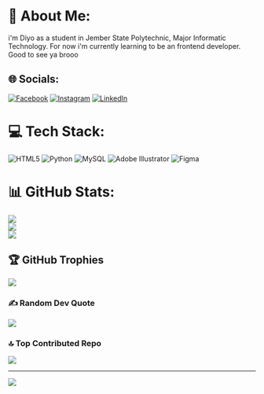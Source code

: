 # 💫 About Me:
i'm Diyo as a student in Jember State Polytechnic, Major Informatic Technology. For now i'm currently learning to be an frontend developer. Good to see ya brooo <br>


## 🌐 Socials:
[![Facebook](https://img.shields.io/badge/Facebook-%231877F2.svg?logo=Facebook&logoColor=white)](https://facebook.com/DiyoAnggara) [![Instagram](https://img.shields.io/badge/Instagram-%23E4405F.svg?logo=Instagram&logoColor=white)](https://instagram.com/diyoanggara) [![LinkedIn](https://img.shields.io/badge/LinkedIn-%230077B5.svg?logo=linkedin&logoColor=white)](https://linkedin.com/in/DiyoAnggaraPradipaPutra) 

# 💻 Tech Stack:
![HTML5](https://img.shields.io/badge/html5-%23E34F26.svg?style=flat&logo=html5&logoColor=white) ![Python](https://img.shields.io/badge/python-3670A0?style=flat&logo=python&logoColor=ffdd54) ![MySQL](https://img.shields.io/badge/mysql-%2300000f.svg?style=flat&logo=mysql&logoColor=white) ![Adobe Illustrator](https://img.shields.io/badge/adobe%20illustrator-%23FF9A00.svg?style=flat&logo=adobe%20illustrator&logoColor=white) ![Figma](https://img.shields.io/badge/figma-%23F24E1E.svg?style=flat&logo=figma&logoColor=white)
# 📊 GitHub Stats:
![](https://github-readme-stats.vercel.app/api?username=vergiLgood1&theme=radical&hide_border=false&include_all_commits=false&count_private=false)<br/>
![](https://github-readme-streak-stats.herokuapp.com/?user=vergiLgood1&theme=radical&hide_border=false)<br/>
![](https://github-readme-stats.vercel.app/api/top-langs/?username=vergiLgood1&theme=radical&hide_border=false&include_all_commits=false&count_private=false&layout=compact)

## 🏆 GitHub Trophies
![](https://github-profile-trophy.vercel.app/?username=vergiLgood1&theme=radical&no-frame=false&no-bg=true&margin-w=4)

### ✍️ Random Dev Quote
![](https://quotes-github-readme.vercel.app/api?type=horizontal&theme=radical)

### 🔝 Top Contributed Repo
![](https://github-contributor-stats.vercel.app/api?username=vergiLgood1&limit=5&theme=radical&combine_all_yearly_contributions=true)

---
[![](https://visitcount.itsvg.in/api?id=vergiLgood1&icon=6&color=6)](https://visitcount.itsvg.in)

<!-- Proudly created with GPRM ( https://gprm.itsvg.in ) -->
